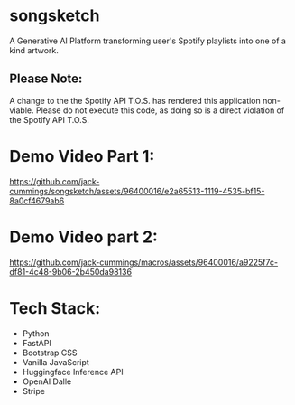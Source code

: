 # songsketch
A Generative AI Platform transforming user's Spotify playlists into one of a kind artwork.

## Please Note:
A change to the the Spotify API T.O.S. has rendered this application non-viable. Please do not execute this code, as doing so is a direct violation of the Spotify API T.O.S.

# Demo Video Part 1:
https://github.com/jack-cummings/songsketch/assets/96400016/e2a65513-1119-4535-bf15-8a0cf4679ab6

# Demo Video part 2:
https://github.com/jack-cummings/macros/assets/96400016/a9225f7c-df81-4c48-9b06-2b450da98136

# Tech Stack:
- Python
- FastAPI
- Bootstrap CSS
- Vanilla JavaScript
- Huggingface Inference API
- OpenAI Dalle
- Stripe

